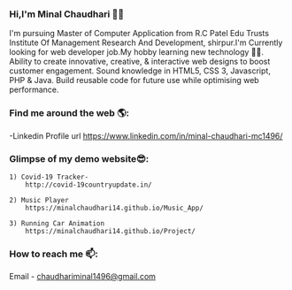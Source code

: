 ### Hi,I'm Minal Chaudhari 👩‍💻

<!--
**minalchaudhari14/minalchaudhari14** is a ✨_special_✨ repository because its `README.md` (this file) appears on your GitHub profile.

Here are some ideas to get you started:

- 🔭 I’m currently working on ...
- 🌱 I’m currently learning ...
- 👯 I’m looking to collaborate on ...
- 🤔 I’m looking for help with ...
- 💬 Ask me about ...
- 📫 How to reach me: ...
- 😄 Pronouns: ...
- ⚡ Fun fact: ...
-->
I'm pursuing Master of Computer Application from R.C Patel Edu Trusts Institute Of Management Research And Development, shirpur.I'm Currently looking for web developer job.My hobby learning new technology 👩‍💻. 
Ability to create innovative, creative, & interactive web designs to boost customer engagement. Sound knowledge in HTML5, CSS 3, Javascript, PHP & Java. Build reusable code for future use while optimising web performance.

### Find me around the web 🌎:
-Linkedin Profile url
    https://www.linkedin.com/in/minal-chaudhari-mc1496/

### Glimpse of my demo website😎:

    1) Covid-19 Tracker-
        http://covid-19countryupdate.in/
        
    2) Music Player
        https://minalchaudhari14.github.io/Music_App/
        
    3) Running Car Animation 
        https://minalchaudhari14.github.io/Project/
        
        
  ###  How to reach me 📫: 
  Email - chaudhariminal1496@gmail.com
    
    
    
 

